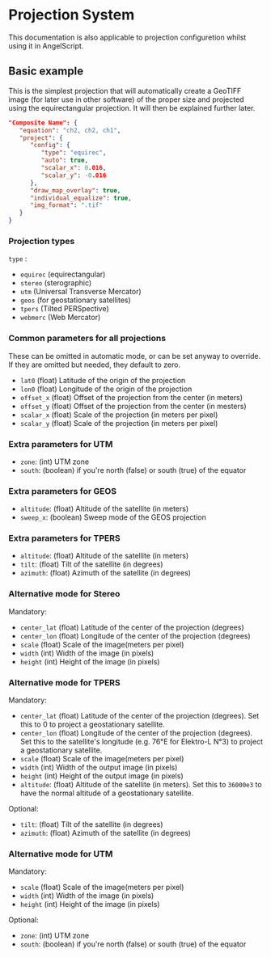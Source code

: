 # Projection System

This documentation is also applicable to projection configuretion whilst using it in AngelScript.

## Basic example

This is the simplest projection that will automatically create a GeoTIFF
image (for later use in other software) of the proper size and projected
using the equirectangular projection. It will then be explained further
later.

```json
"Composite Name": {
   "equation": "ch2, ch2, ch1",
   "project": {
      "config": {
         "type": "equirec",
         "auto": true,
         "scalar_x": 0.016,
         "scalar_y": -0.016
      },
      "draw_map_overlay": true,
      "individual_equalize": true,
      "img_format": ".tif"
   }
}
```

### Projection types

`type` :

-   `equirec` (equirectangular)
-   `stereo` (sterographic)
-   `utm` (Universal Transverse Mercator)
-   `geos` (for geostationary satellites)
-   `tpers` (Tilted PERSpective)
-   `webmerc` (Web Mercator)

### Common parameters for all projections

These can be omitted in automatic mode, or can be set anyway to
override. If they are omitted but needed, they default to zero.

 -   `lat0` (float) Latitude of the origin of the projection
 -   `lon0` (float) Longitude of the origin of the projection
 -   `offset_x` (float) Offset of the projection from the center (in
     meters)
 -   `offset_y` (float) Offset of the projection from the center (in
     mesters)
 -   `scalar_x` (float) Scale of the projection (in meters per pixel)
 -   `scalar_y` (float) Scale of the projection (in meters per pixel)

### Extra parameters for UTM

-   `zone`: (int) UTM zone
-   `south`: (boolean) if you\'re north (false) or south (true) of the
    equator

### Extra parameters for GEOS

-   `altitude`: (float) Altitude of the satellite (in meters)
-   `sweep_x`: (boolean) Sweep mode of the GEOS projection

### Extra parameters for TPERS

-   `altitude`: (float) Altitude of the satellite (in meters)
-   `tilt`: (float) Tilt of the satellite (in degrees)
-   `azimuth`: (float) Azimuth of the satellite (in degrees)

### Alternative mode for Stereo

Mandatory:

-   `center_lat` (float) Latitude of the center of the projection
    (degrees)
-   `center_lon` (float) Longitude of the center of the projection
    (degrees)
-   `scale` (float) Scale of the image(meters per pixel)
-   `width` (int) Width of the image (in pixels)
-   `height` (int) Height of the image (in pixels)

### Alternative mode for TPERS

Mandatory:

-   `center_lat` (float) Latitude of the center of the projection
    (degrees). Set this to 0 to project a geostationary satellite.
-   `center_lon` (float) Longitude of the center of the projection
    (degrees). Set this to the satellite's longitude (e.g. 76°E for Elektro-L N°3) to project a geostationary satellite.
-   `scale` (float) Scale of the image(meters per pixel)
-   `width` (int) Width of the output image (in pixels) 
-   `height` (int) Height of the output image (in pixels)
-   `altitude`: (float) Altitude of the satellite (in meters). Set this to `36000e3` to have the normal altitude of a geostationary satellite.

Optional:

-   `tilt`: (float) Tilt of the satellite (in degrees)
-   `azimuth`: (float) Azimuth of the satellite (in degrees)

### Alternative mode for UTM

Mandatory:

-   `scale` (float) Scale of the image(meters per pixel)
-   `width` (int) Width of the image (in pixels)
-   `height` (int) Height of the image (in pixels)

Optional:

-   `zone`: (int) UTM zone
-   `south`: (boolean) if you\'re north (false) or south (true) of
    the equator
